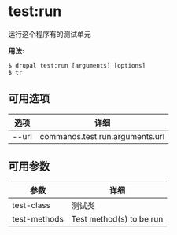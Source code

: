 # test:run
运行这个程序有的测试单元

**用法:**
```
$ drupal test:run [arguments] [options] 
$ tr  
```

## 可用选项
选项 | 详细
-------|-------------
--url | commands.test.run.arguments.url

## 可用参数
参数 | 详细
---------|-------------
test-class | 测试类
test-methods | Test method(s) to be run
